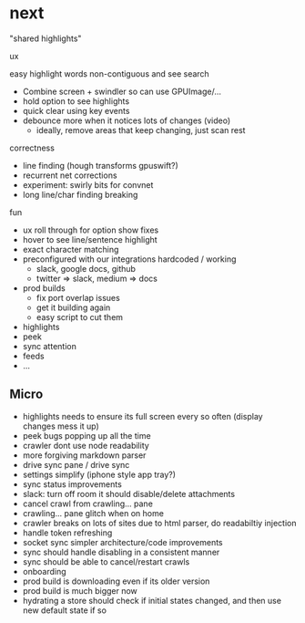 # next

"shared highlights"

ux

easy highlight words non-contiguous and see search

* Combine screen + swindler so can use GPUImage/...
* hold option to see highlights
* quick clear using key events
* debounce more when it notices lots of changes (video)
  * ideally, remove areas that keep changing, just scan rest

correctness

* line finding (hough transforms gpuswift?)
* recurrent net corrections
* experiment: swirly bits for convnet
* long line/char finding breaking

fun

* ux roll through for option show fixes
* hover to see line/sentence highlight
* exact character matching
* preconfigured with our integrations hardcoded / working
  * slack, google docs, github
  * twitter => slack, medium => docs
* prod builds
  * fix port overlap issues
  * get it building again
  * easy script to cut them
* highlights
* peek
* sync attention
* feeds
* ...

## Micro

* highlights needs to ensure its full screen every so often (display changes mess it up)
* peek bugs popping up all the time
* crawler dont use node readability
* more forgiving markdown parser
* drive sync pane / drive sync
* settings simplify (iphone style app tray?)
* sync status improvements
* slack: turn off room it should disable/delete attachments
* cancel crawl from crawling... pane
* crawling... pane glitch when on home
* crawler breaks on lots of sites due to html parser, do readabiltiy injection
* handle token refreshing
* socket sync simpler architecture/code improvements
* sync should handle disabling in a consistent manner
* sync should be able to cancel/restart crawls
* onboarding
* prod build is downloading even if its older version
* prod build is much bigger now
* hydrating a store should check if initial states changed, and then use new default state if so
